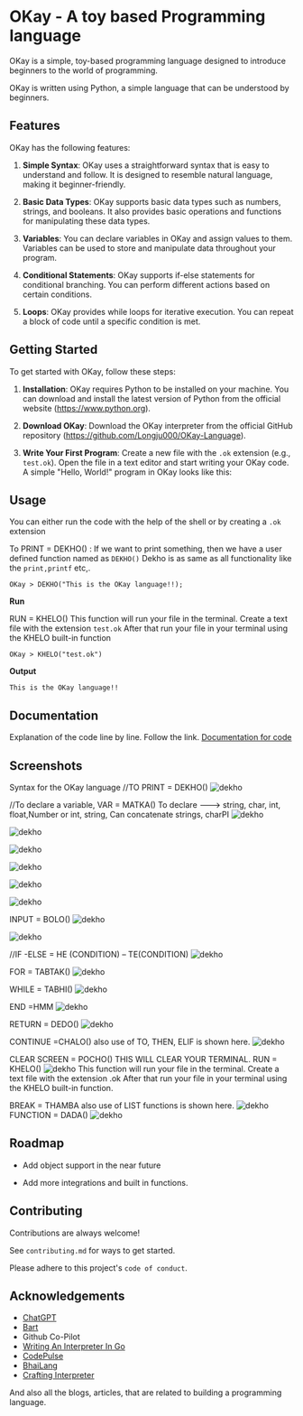 # OKay - A toy based Programming language

OKay is a simple, toy-based programming language designed to introduce beginners to the world of programming. 

OKay is written using Python, a simple language that can be understood by beginners.
## Features
OKay has the following features:

1. **Simple Syntax**: OKay uses a straightforward syntax that is easy to understand and follow. It is designed to resemble natural language, making it beginner-friendly.

2. **Basic Data Types**: OKay supports basic data types such as numbers, strings, and booleans. It also provides basic operations and functions for manipulating these data types.

3. **Variables**: You can declare variables in OKay and assign values to them. Variables can be used to store and manipulate data throughout your program.

4. **Conditional Statements**: OKay supports if-else statements for conditional branching. You can perform different actions based on certain conditions.

5. **Loops**: OKay provides while loops for iterative execution. You can repeat a block of code until a specific condition is met.
## Getting Started

To get started with OKay, follow these steps:

1. **Installation**: OKay requires Python to be installed on your machine. You can download and install the latest version of Python from the official website (https://www.python.org).

2. **Download OKay**: Download the OKay interpreter from the official GitHub repository (https://github.com/Longju000/OKay-Language).

3. **Write Your First Program**: Create a new file with the `.ok` extension (e.g., `test.ok`). Open the file in a text editor and start writing your OKay code. A simple "Hello, World!" program in OKay looks like this:

## Usage
You can either run the code with the help of the shell or by creating a ```.ok``` extension

To PRINT = DEKHO() :
If we want to print something, then we have a user defined function named
as ```DEKHO()```
Dekho is as same as all functionality like the ```print,printf``` etc,.
```
OKay > DEKHO("This is the OKay language!!);
```
**Run**

RUN = KHELO()
This function will run your file in the terminal. Create a text file with the
extension ```test.ok``` After that run your file in your terminal using the KHELO built-in
function
```
OKay > KHELO("test.ok")
```
**Output**

```
This is the OKay language!!
```




## Documentation
Explanation of the code line by line. Follow the link.
[Documentation for code](https://docs.google.com/document/d/1VHaIR6dbcSMAJUoBOlJmaqaen2y4LOPz/edit?usp=sharing&ouid=112497724447928782259&rtpof=true&sd=true)





## Screenshots

Syntax for the OKay language
//TO PRINT = DEKHO()
![dekho](screenshots/Screenshot_20230522_121018.png)


//To declare a variable, 
VAR = MATKA()
To declare ---> string, char, int, float,Number or int, string, Can concatenate strings, charPI
![dekho](screenshots/Screenshot_20230522_121151.png)

![dekho](screenshots/Screenshot_20230522_121709.png)

![dekho](screenshots/Screenshot_20230522_122129.png)

![dekho](screenshots/Screenshot_20230522_121812.png)

![dekho](screenshots/Screenshot_20230522_122246.png)

![dekho](screenshots/Screenshot_20230522_122605.png)

INPUT = BOLO()
![dekho](screenshots/Screenshot_20230522_123456.png)

![dekho](screenshots/Screenshot_20230522_123540.png)

//IF -ELSE = HE (CONDITION) – TE(CONDITION)
![dekho](screenshots/Screenshot_20230522_123902.png)


FOR = TABTAK()
![dekho](screenshots/Screenshot_20230523_115145.png)


WHILE = TABHI()
![dekho](screenshots/Screenshot_20230523_122626.png)

END =HMM
![dekho](screenshots/Screenshot_20230523_121342.png)

RETURN = DEDO()
![dekho](screenshots/Screenshot_20230523_121342.png)

CONTINUE =CHALO() also use of TO, THEN, ELIF is shown here.
![dekho](screenshots/Screenshot_20230523_122000.png)

CLEAR SCREEN = POCHO()
THIS WILL CLEAR YOUR TERMINAL.
RUN = KHELO()
![dekho](screenshots/Screenshot_20230525_061133.png)
This function will run your file in the terminal. Create a text file with the extension .ok
After that run your file in your terminal using the KHELO built-in function.


BREAK = THAMBA also use of LIST functions is shown here.
![dekho](screenshots/Screenshot_20230523_122000.png)
FUNCTION = DADA()
![dekho](screenshots/Screenshot_20230523_121342.png)





## Roadmap

- Add object support in the near future

- Add more integrations and built in functions.


## Contributing

Contributions are always welcome!

See `contributing.md` for ways to get started.

Please adhere to this project's `code of conduct`.


## Acknowledgements

 - [ChatGPT](https://chat.openai.com/)
 - [Bart](https://bard.google.com/)
 - Github Co-Pilot
 - [Writing An Interpreter In Go](https://interpreterbook.com/)
 - [CodePulse](https://youtube.com/playlist?list=PLZQftyCk7_SdoVexSmwy_tBgs7P0b97yD)
 - [BhaiLang](https://github.com/DulLabs/bhai-lang)
 - [Crafting Interpreter](https://craftinginterpreters.com/)

 And also all the blogs, articles, that are related to building a programming language.



